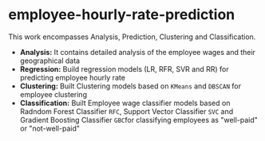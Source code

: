 # employee-hourly-rate-prediction
This work encompasses Analysis, Prediction, Clustering and Classification. 

- **Analysis:** It contains detailed analysis of the employee wages and their geographical data
- **Regression:** Build regression models (LR, RFR, SVR and RR) for predicting employee hourly rate
- **Clustering:** Built Clustering models based on ```KMeans``` and ```DBSCAN``` for employee clustering
- **Classification:** Built Employee wage classifier models based on Radndom Forest Classifier ```RFC```, Support Vector Classifier ```SVC``` and Gradient Boosting Classifier ```GBC```for classifying employees as "well-paid" or "not-well-paid"

